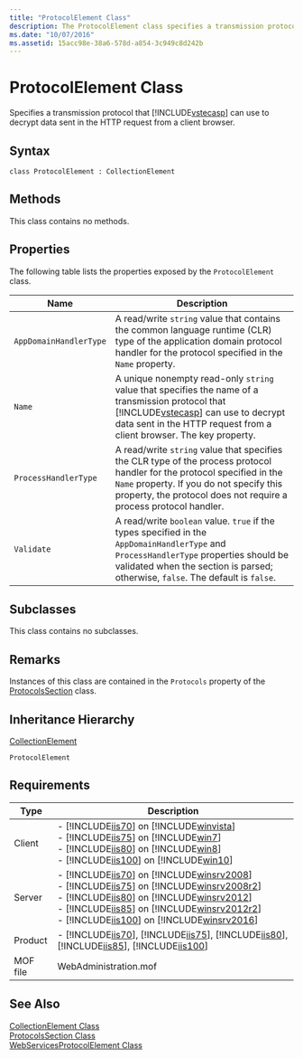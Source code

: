 ```yaml
---
title: "ProtocolElement Class"
description: The ProtocolElement class specifies a transmission protocol that [!INCLUDEvstecasp] can use to decrypt data sent in the HTTP request from a client browser.
ms.date: "10/07/2016"
ms.assetid: 15acc98e-38a6-578d-a854-3c949c8d242b
---
```

# ProtocolElement Class
Specifies a transmission protocol that [!INCLUDE[vstecasp](../wmi-provider/includes/vstecasp-md.md)] can use to decrypt data sent in the HTTP request from a client browser.  
  
## Syntax  
  
```vbs  
class ProtocolElement : CollectionElement  
```  
  
## Methods  
 This class contains no methods.  
  
## Properties  
 The following table lists the properties exposed by the `ProtocolElement` class.  
  
|Name|Description|  
|----------|-----------------|  
|`AppDomainHandlerType`|A read/write `string` value that contains the common language runtime (CLR) type of the application domain protocol handler for the protocol specified in the `Name` property.|  
|`Name`|A unique nonempty read-only `string` value that specifies the name of a transmission protocol that [!INCLUDE[vstecasp](../wmi-provider/includes/vstecasp-md.md)] can use to decrypt data sent in the HTTP request from a client browser. The key property.|  
|`ProcessHandlerType`|A read/write `string` value that specifies the CLR type of the process protocol handler for the protocol specified in the `Name` property. If you do not specify this property, the protocol does not require a process protocol handler.|  
|`Validate`|A read/write `boolean` value. `true` if the types specified in the `AppDomainHandlerType` and `ProcessHandlerType` properties should be validated when the section is parsed; otherwise, `false`. The default is `false`.|  
  
## Subclasses  
 This class contains no subclasses.  
  
## Remarks  
 Instances of this class are contained in the `Protocols` property of the [ProtocolsSection](../wmi-provider/protocolssection-class.md) class.  
  
## Inheritance Hierarchy  
 [CollectionElement](../wmi-provider/collectionelement-class.md)  
  
 `ProtocolElement`  
  
## Requirements  
  
|Type|Description|  
|----------|-----------------|  
|Client|-   [!INCLUDE[iis70](../wmi-provider/includes/iis70-md.md)] on [!INCLUDE[winvista](../wmi-provider/includes/winvista-md.md)]<br />-   [!INCLUDE[iis75](../wmi-provider/includes/iis75-md.md)] on [!INCLUDE[win7](../wmi-provider/includes/win7-md.md)]<br />-   [!INCLUDE[iis80](../wmi-provider/includes/iis80-md.md)] on [!INCLUDE[win8](../wmi-provider/includes/win8-md.md)]<br />-   [!INCLUDE[iis100](../wmi-provider/includes/iis100-md.md)] on [!INCLUDE[win10](../wmi-provider/includes/win10-md.md)]|  
|Server|-   [!INCLUDE[iis70](../wmi-provider/includes/iis70-md.md)] on [!INCLUDE[winsrv2008](../wmi-provider/includes/winsrv2008-md.md)]<br />-   [!INCLUDE[iis75](../wmi-provider/includes/iis75-md.md)] on [!INCLUDE[winsrv2008r2](../wmi-provider/includes/winsrv2008r2-md.md)]<br />-   [!INCLUDE[iis80](../wmi-provider/includes/iis80-md.md)] on [!INCLUDE[winsrv2012](../wmi-provider/includes/winsrv2012-md.md)]<br />-   [!INCLUDE[iis85](../wmi-provider/includes/iis85-md.md)] on [!INCLUDE[winsrv2012r2](../wmi-provider/includes/winsrv2012r2-md.md)]<br />-   [!INCLUDE[iis100](../wmi-provider/includes/iis100-md.md)] on [!INCLUDE[winsrv2016](../wmi-provider/includes/winsrv2016-md.md)]|  
|Product|-   [!INCLUDE[iis70](../wmi-provider/includes/iis70-md.md)], [!INCLUDE[iis75](../wmi-provider/includes/iis75-md.md)], [!INCLUDE[iis80](../wmi-provider/includes/iis80-md.md)], [!INCLUDE[iis85](../wmi-provider/includes/iis85-md.md)], [!INCLUDE[iis100](../wmi-provider/includes/iis100-md.md)]|  
|MOF file|WebAdministration.mof|  
  
## See Also  
 [CollectionElement Class](../wmi-provider/collectionelement-class.md)   
 [ProtocolsSection Class](../wmi-provider/protocolssection-class.md)   
 [WebServicesProtocolElement Class](../wmi-provider/webservicesprotocolelement-class.md)
